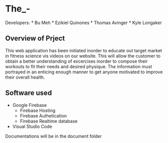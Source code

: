 # The_-
Developers: 
    * Bu Meh
    * Ezikiel Quinones
    * Thomas Avinger
    * Kyle Longaker 
## Overview of Prject
This web application has been initiated inorder to educate out target market in fitness science vis videos on our website. This will allow the customer to obtain a better understanding of excercises inorder to compose their workouts to fit their needs and desired physique. The information must portrayed in an enticing enough manner to get anyone motivated to improve their overall health. 

## Software used
* Google Firebase
    * Firebase Hosting
    * Firebase Authetication
    * Firebase Realtime database
* Visual Studio Code

Documentations will be in the document folder


